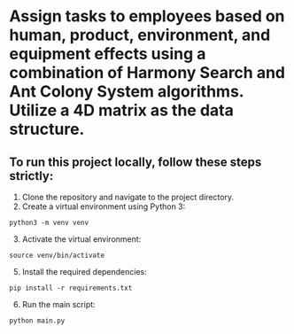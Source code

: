 # Assign tasks to employees based on human, product, environment, and equipment effects using a combination of Harmony Search and Ant Colony System algorithms. Utilize a 4D matrix as the data structure.

## To run this project locally, follow these steps strictly:

1. Clone the repository and navigate to the project directory.
2. Create a virtual environment using Python 3:
```
python3 -m venv venv
```
3. Activate the virtual environment:
```
source venv/bin/activate
```
5. Install the required dependencies:
```
pip install -r requirements.txt
```
6. Run the main script:
```
python main.py
```
